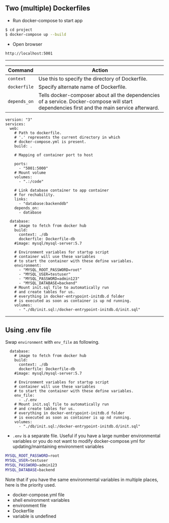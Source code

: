 ## Two (multiple) Dockerfiles

- Run docker-compose to start app

```sh
$ cd project
$ docker-compose up --build
```

- Open browser

```sh
http://localhost:5001
```

---

| Command      | Action                                                                                                                                      |
| ------------ | ------------------------------------------------------------------------------------------------------------------------------------------- |
| `context`    | Use this to specify the directory of Dockerfile.                                                                                            |
| `dockerfile` | Specify alternate name of Dockerfile.                                                                                                       |
| `depends_on` | Tells docker-composer about all the dependencies of a service. Docker-compose will start dependencies first and the main service afterward. |

```docker
version: "3"
services:
  web:
    # Path to dockerfile.
    # '.' represents the current directory in which
    # docker-compose.yml is present.
    build: .

    # Mapping of container port to host

    ports:
      - "5001:5000"
    # Mount volume
    volumes:
      - ".:/code"

    # Link database container to app container
    # for rechability.
    links:
      - "database:backenddb"
    depends_on:
      - database

  database:
    # image to fetch from docker hub
    build:
      context: ./db
      dockerfile: Dockerfile-db
    #image: mysql/mysql-server:5.7

    # Environment variables for startup script
    # container will use these variables
    # to start the container with these define variables.
    environment:
      - "MYSQL_ROOT_PASSWORD=root"
      - "MYSQL_USER=testuser"
      - "MYSQL_PASSWORD=admin123"
      - "MYSQL_DATABASE=backend"
    # Mount init.sql file to automatically run
    # and create tables for us.
    # everything in docker-entrypoint-initdb.d folder
    # is executed as soon as container is up nd running.
    volumes:
      - "./db/init.sql:/docker-entrypoint-initdb.d/init.sql"

```

---

## Using .env file

Swap `environment` with `env_file` as following.

```docker
  database:
    # image to fetch from docker hub
    build:
      context: ./db
      dockerfile: Dockerfile-db
    #image: mysql/mysql-server:5.7

    # Environment variables for startup script
    # container will use these variables
    # to start the container with these define variables.
    env_file:
      - ./.env
    # Mount init.sql file to automatically run
    # and create tables for us.
    # everything in docker-entrypoint-initdb.d folder
    # is executed as soon as container is up nd running.
    volumes:
      - "./db/init.sql:/docker-entrypoint-initdb.d/init.sql"
```

- `.env` is a separate file. Useful if you have a large number environmental variables or you do not want to modify docker-compose.yml for updating/maintaining environment variables

```sh
MYSQL_ROOT_PASSWORD=root
MYSQL_USER=testuser
MYSQL_PASSWORD=admin123
MYSQL_DATABASE=backend
```

Note that if you have the same environmental variables in multiple places, here is the priority used.

- docker-compose.yml file
- shell environment variables
- environment file
- Dockerfile
- variable is undefined
